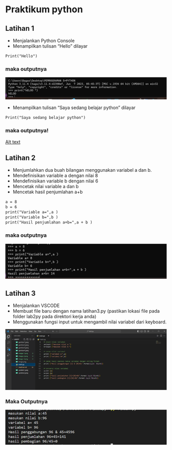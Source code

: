 # Praktikum python

## Latihan 1

* Menjalankan Python Console
* Menampilkan tulisan “Hello” dilayar
```
Print("Hello")
```
### maka outputnya
![Alt text](image-1.png)

* Menampilkan tulisan “Saya sedang belajar python” dilayar
```
Print("Saya sedang belajar python")
```
### maka outputnya!
[Alt text](image-2.png)

## Latihan 2

* Menjumlahkan dua buah bilangan menggunakan variabel a dan b.
* Mendefinisikan variable a dengan nilai 8
* Mendefinisikan variable b dengan nilai 6
* Mencetak nilai variable a dan b
* Mencetak hasil penjumlahan a+b
```
a = 8
b = 6
print("Variable a=",a )
print("Variable b=",b )
print("Hasil penjumlahan a+b=",a + b )
```
### maka outputnya
![Alt text](image-3.png)

## Latihan 3

* Menjalankan VSCODE
* Membuat file baru dengan nama latihan3.py (pastikan lokasi file
pada folder lab2py pada direktori kerja anda)
* Menggunakan fungsi input untuk mengambil nilai variabel dari
keyboard.

![al](image-4.png)

### Maka Outputnya

![Alt text](image-5.png)
